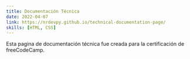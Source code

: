 ```yaml
---
title: Documentación Técnica
date: 2022-04-07
link: https://nrdevpy.github.io/technical-documentation-page/
skills: [HTML, CSS]
---
```


Esta pagina de documentación técnica fue creada para la certificación de freeCodeCamp.